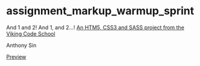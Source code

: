 assignment_markup_warmup_sprint
===============================

And 1 and 2!  And 1, and 2...!
[An HTM5, CSS3 and SASS project from the Viking Code School](http://www.vikingcodeschool.com)

Anthony Sin

[Preview](https://htmlpreview.github.io/?https://github.com/ats89/prep_facebook_pages/blob/master/homepage.html)